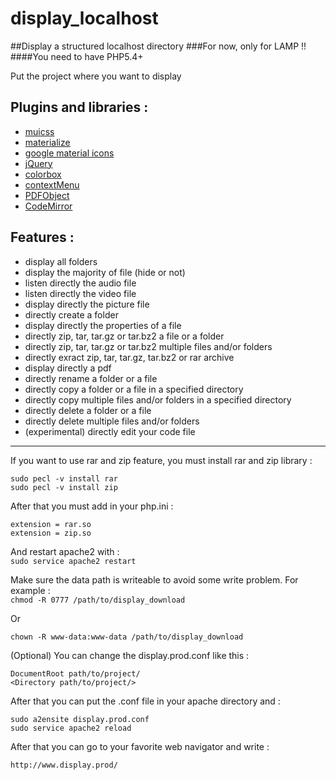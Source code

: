 # display_localhost
##Display a structured localhost directory
###For now, only for LAMP !!
####You need to have PHP5.4+
  
Put the project where you want to display  

Plugins and libraries :  
---------------------
* [muicss](https://www.muicss.com/)
* [materialize](http://materializecss.com/)
* [google material icons](https://design.google.com/icons/)
* [jQuery](https://jquery.com/)
* [colorbox](http://www.jacklmoore.com/colorbox/)
* [contextMenu](http://swisnl.github.io/jQuery-contextMenu/)
* [PDFObject](http://pdfobject.com/)
* [CodeMirror](https://codemirror.net/)

Features :  
--------
* display all folders
* display the majority of file (hide or not)
* listen directly the audio file
* listen directly the video file
* display directly the picture file
* directly create a folder
* display directly the properties of a file
* directly zip, tar, tar.gz or tar.bz2 a file or a folder
* directly zip, tar, tar.gz or tar.bz2 multiple files and/or folders
* directly exract zip, tar, tar.gz, tar.bz2 or rar archive
* display directly a pdf
* directly rename a folder or a file
* directly copy a folder or a file in a specified directory
* directly copy multiple files and/or folders in a specified directory
* directly delete a folder or a file
* directly delete multiple files and/or folders
* (experimental) directly edit your code file  

------------------------------------------------------------  

If you want to use rar and zip feature, you must install rar and zip library :  
```
sudo pecl -v install rar
sudo pecl -v install zip
```

After that you must add in your php.ini :  
```
extension = rar.so
extension = zip.so
```

And restart apache2 with :  
```sudo service apache2 restart```

Make sure the data path is writeable to avoid some write problem. For example :  
```chmod -R 0777 /path/to/display_download ```  

Or  

```chown -R www-data:www-data /path/to/display_download ```

(Optional) You can change the display.prod.conf like this :  
```
DocumentRoot path/to/project/
<Directory path/to/project/>
```

After that you can put the .conf file in your apache directory and :  
```
sudo a2ensite display.prod.conf
sudo service apache2 reload
```
  
After that you can go to your favorite web navigator and write :


    http://www.display.prod/
